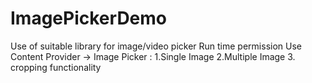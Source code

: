 # ImagePickerDemo
Use of suitable library for image/video picker 
Run time permission 
Use Content Provider 
-> Image Picker : 1.Single Image 2.Multiple Image 3. cropping functionality
